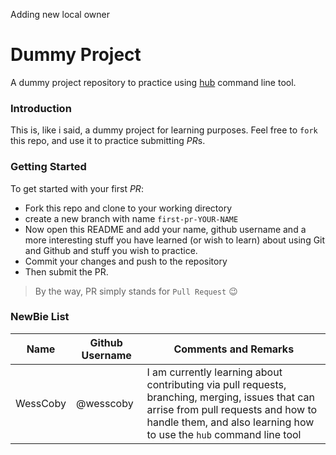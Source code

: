 Adding new local owner
# Dummy Project
A dummy project repository to practice using [hub](https://hub.github.com/) command line tool.

### Introduction 
This is, like i said, a dummy project for learning purposes. Feel free to `fork` this repo, and use it to practice submitting *PR*s.

### Getting Started
To get started with your first *PR*:
-   Fork this repo and clone to your working directory
-   create a new branch with name `first-pr-YOUR-NAME`
-   Now open this README and add your name, github username and a more interesting stuff you have learned (or wish to learn) about using Git and Github and stuff you wish to practice.
-   Commit your changes and push to the repository
-   Then submit the PR.

>   By the way, PR simply stands for `Pull Request` :wink:

### NewBie List
Name    |   Github Username |   Comments and Remarks
----    |   --------------- |   --------------------
WessCoby    |   @wesscoby   |   I am currently learning about contributing via pull requests, branching, merging, issues that can arrise from pull requests and how to handle them, and also learning how to use the `hub` command line tool
